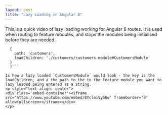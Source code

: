 ```yaml
---
layout: post
title: "Lazy Loading in Angular 6"
---
```


This is a quick video of lazy loading working for Angular 6 routes. It is used when routing to feature modules, and stops the modules being initialised before they are needed.

```const routes: Routes = [
  {
    path: 'customers',
    loadChildren: './customers/customers.module#CustomersModule'
  }
  ]```

Is how a lazy loaded `CustomersModule` would look - the key is the loadChildren, and a the path to the to the feature module you want to lazy loaded being entered as a string.
<p style="text-align: center">
<div class='embed-container'><iframe src='https://www.youtube.com/embed/8YclmiVy5Uw' frameborder='0' allowfullscreen></iframe></div>
</p>
